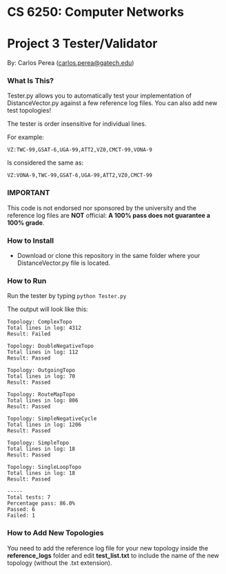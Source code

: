 # CS 6250: Computer Networks
# Project 3 Tester/Validator

By: Carlos Perea (carlos.perea@gatech.edu)

### What Is This?

Tester.py allows you to automatically test your implementation of DistanceVector.py against a few reference log files. You can also add new test topologies!

The tester is order insensitive for individual lines.

For example:

```VZ:TWC-99,GSAT-6,UGA-99,ATT2,VZ0,CMCT-99,VONA-9```

Is considered the same as:

```VZ:VONA-9,TWC-99,GSAT-6,UGA-99,ATT2,VZ0,CMCT-99```

### IMPORTANT

This code is not endorsed nor sponsored by the university and the reference log files are **NOT** official: **A 100% pass does not guarantee a 100% grade**.

### How to Install

  - Download or clone this repository in the same folder where your DistanceVector.py file is located.

### How to Run
Run the tester by typing ```python Tester.py```

The output will look like this:

```
Topology: ComplexTopo
Total lines in log: 4312
Result: Failed

Topology: DoubleNegativeTopo
Total lines in log: 112
Result: Passed

Topology: OutgoingTopo
Total lines in log: 70
Result: Passed

Topology: RouteMapTopo
Total lines in log: 806
Result: Passed

Topology: SimpleNegativeCycle
Total lines in log: 1206
Result: Passed

Topology: SimpleTopo
Total lines in log: 18
Result: Passed

Topology: SingleLoopTopo
Total lines in log: 18
Result: Passed

-----
Total tests: 7
Percentage pass: 86.0%
Passed: 6
Failed: 1
```

### How to Add New Topologies

You need to add the reference log file for your new topology inside the **reference_logs** folder and edit **test_list.txt** to include the name of the new topology (without the .txt extension).
